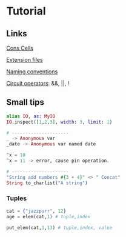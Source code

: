 # Tutorial

## Links

[Cons Cells](https://www.gnu.org/software/emacs/manual/html_node/elisp/Cons-Cell-Type.html#:~:text=A%20cons%20cell%20is%20an,and%20likewise%20for%20the%20CDR.)

[Extension files](https://stackoverflow.com/questions/36292620/elixir-when-to-use-ex-and-when-exs-files)

[Naming conventions](https://hexdocs.pm/elixir/main/naming-conventions.html#:~:text=Functions%20that%20return%20a%20boolean%20are%20named%20with%20a%20trailing%20question%20mark.&text=However%2C%20functions%20that%20return%20booleans,follow%20another%20convention%2C%20described%20next.)

[Circuit operators](https://blog.tentamen.eu/elixir-short-circuit-operators/): &&, ||, !

## Small tips

```elixir
alias IO, as: MyIO
IO.inspect([1,2,3], width: 3, limit: 1)

# ---------------------
_ -> Anonymous var
_date -> Anonymous var named date

^x = 10
^x = 11 -> error, cause pin operation.

# ---------------------
"String add numbers #{3 + 4}" <> " Concat"
String.to_charlist("A string")
```

### Tuples

```elixir
cat = {"jazzpurr", 12}
age = elem(cat,1) # tuple,index

put_elem(cat,1,13) # tuple,index, value
```
